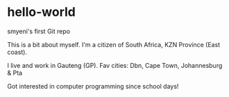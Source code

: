 # hello-world
smyeni's first Git repo

This is a bit about myself.
I'm a citizen of South Africa, KZN Province (East coast).

I live and work in Gauteng (GP).
Fav cities: Dbn, Cape Town, Johannesburg & Pta

Got interested in computer programming since school days!
